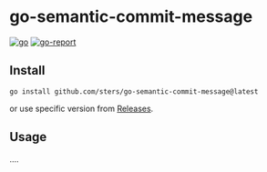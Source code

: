 # go-semantic-commit-message

[![go](https://github.com/sters/go-semantic-commit-message/workflows/Go/badge.svg)](https://github.com/sters/go-semantic-commit-message/actions?query=workflow%3AGo)
[![go-report](https://goreportcard.com/badge/github.com/sters/go-semantic-commit-message)](https://goreportcard.com/report/github.com/sters/go-semantic-commit-message)

## Install

```shell
go install github.com/sters/go-semantic-commit-message@latest
```

or use specific version from [Releases](https://github.com/sters/go-semantic-commit-message/releases).

## Usage

....
